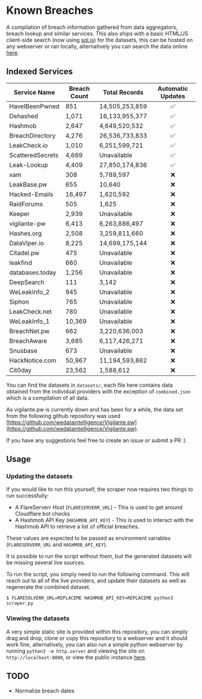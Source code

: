 # Known Breaches
A compliation of breach information gathered from data aggregators, breach lookup and similar services. This also ships with a basic HTML/JS client-side search (now using [sql.js](https://sql.js.org/#/)) for the datasets, this can be hosted on any webserver or ran locally, alternatively you can search the data online [here](https://breaches.dls.sh/).

## Indexed Services
| Service Name | Breach Count | Total Records | Automatic Updates |
| ------------ | ------------ | ------------- |        :--:       |
| HaveIBeenPwned | 851 | 14,505,253,859 | ✅ |
| Dehashed | 1,071 | 16,133,955,377 | ✅ |
| Hashmob | 2,647 | 4,649,520,532 | ✅ |
| BreachDirectory | 4,276 | 26,536,733,833 | ✅ |
| LeakCheck.io | 1,010 | 6,251,599,721 | ✅ |
| ScatteredSecrets | 4,669 | Unavailable | ✅ |
| Leak-Lookup | 4,409 | 27,850,174,836 | ✅ |
| xam | 308 | 5,789,597 | ❌ |
| LeakBase.pw | 655 | 10,640 | ❌ |
| Hacked-Emails | 16,497 | 1,620,592 | ❌ |
| RaidForums | 505 | 1,625 | ❌ |
| Keeper | 2,939 | Unavailable | ❌ |
| vigilante-pw | 6,413 | 6,263,886,497 | ❌ |
| Hashes.org | 2,508 | 3,259,811,660 | ❌ |
| DataViper.io | 8,225 | 14,699,175,144 | ❌ |
| Citadel.pw | 475 | Unavailable | ❌ |
| leakfind | 660 | Unavailable | ❌ |
| databases.today | 1,256 | Unavailable | ❌ |
| DeepSearch | 111 | 3,142 | ❌ |
| WeLeakInfo_2 | 945 | Unavailable | ❌ |
| Siphon | 765 | Unavailable | ❌ |
| LeakCheck.net | 780 | Unavailable | ❌ |
| WeLeakInfo_1 | 10,369 | Unavailable | ❌ |
| BreachNet.pw | 662 | 3,220,636,003 | ❌ |
| BreachAware | 3,685 | 6,117,426,271 | ❌ |
| Snusbase | 673 | Unavailable | ❌ |
| HackNotice.com | 50,967 | 11,194,593,862 | ❌ |
| Cit0day | 23,562 | 1,588,612 | ❌ |


You can find the datasets in `datasets/`, each file here contains data obtained from the individual providers with the exception of `combined.json` which is a compilation of all data.

As vigilante.pw is currently down and has been for a while, the data set from the following github repository was used [https://github.com/wedataintelligence/Vigilante.pw](https://github.com/wedataintelligence/Vigilante.pw).

If you have any suggestions feel free to create an issue or submit a PR :)

## Usage
### Updating the datasets
If you would like to run this yourself, the scraper now requires two things to run successfully:
 - A FlareServerr Host (`FLARESERVERR_URL`) - This is used to get around Cloudflare bot checks
 - A Hashmob API Key (`HASHMOB_API_KEY`) - This is used to interact with the Hashmob API to retrieve a list of official breaches.

These values are expected to be passed as environment variables (`FLARESERVERR_URL` and `HASHMOB_API_KEY`).

It is possible to run the script without them, but the generated datasets will be missing several live sources.

To run the script, you simply need to run the following command. This will reach out to all of the live providers, and update their datasets as well as regenerate the combined dataset.

```
$ FLARESOLVERR_URL=REPLACEME HASHMOB_API_KEY=REPLACEME python3 scraper.py
```

### Viewing the datasets
A very simple static site is provided within this repository, you can simply drag and drop, clone or copy this repository to a webserver and it should work fine, alternatively, you can also run a simple python webserver by running `python3 -m http.server` and viewing the site on `http://localhost:8000`, or view the public instance [here](https://breaches.dls.sh/).

## TODO
 - Normalize breach dates